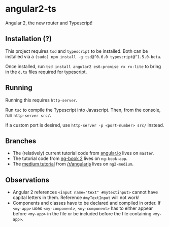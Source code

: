 # angular2-ts
Angular 2, the new router and Typescript!

## Installation (?)

This project requires `tsd` and `typescript` to be installed. Both can be installed via a `(sudo) npm install -g tsd@^0.6.0 typescript@^1.5.0-beta`. 

Once installed, run `tsd install angular2 es6-promise rx rx-lite` to bring in the `d.ts` files required for typescript. 

## Running

Running this requires `http-server`.

Run `tsc` to compile the Typescript into Javascript. Then, from the console, run `http-server src/`. 

If a custom port is desired, use `http-server -p <port-number> src/` instead. 

## Branches

* The (relatively) current tutorial code from [angular.io](https://angular.io/docs/js/latest/quickstart.html) lives on `master`.
* The tutorial code from [ng-book 2](https://www.ng-book.com/2/) lives on `ng-book-app`. 
* The [medium tutorial](https://medium.com/@daviddentoom/how-to-build-an-angular-2-application-with-routing-and-services-67ead73db96e) from [/r/angularjs](https://www.reddit.com/r/angularjs) lives on `ng2-medium`.

## Observations

* Angular 2 references `<input name="text" #mytextinput>` cannot have capital letters in them. Reference `#myTextInput` will not work!
* Components and classes have to be declared and compiled in order. If `<my-app>` uses `<my-component>`, `<my-component>` has to either appear before `<my-app>` in the file or be included before the file containing `<my-app>`.
